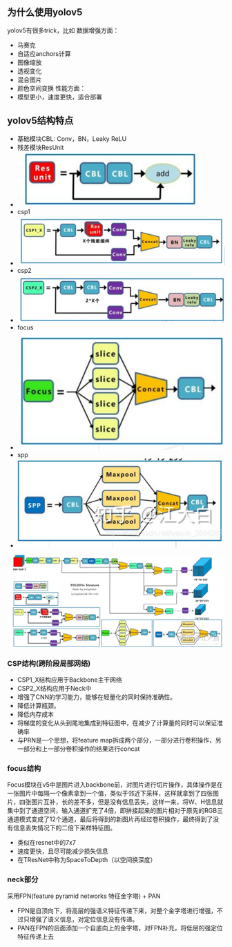 ## 为什么使用yolov5
yolov5有很多trick，比如
数据增强方面：
- 马赛克
- 自适应anchors计算
- 图像缩放
- 透视变化
- 混合图片
- 颜色空间变换
性能方面：
- 模型更小，速度更快，适合部署

## yolov5结构特点
- 基础模块CBL: Conv，BN，Leaky ReLU
- 残差模块ResUnit
- ![dd](https://github.com/Rokuki/ai-note/raw/main/network/img/cbl.png)
- csp1
- ![d](https://github.com/Rokuki/ai-note/blob/main/network/img/csp1.png)
- csp2
- ![d](https://github.com/Rokuki/ai-note/blob/main/network/img/csp2.png)
- focus
- ![d](https://github.com/Rokuki/ai-note/blob/main/network/img/focus.png)
- spp
- ![dd](https://github.com/Rokuki/ai-note/blob/main/network/img/spp.png)

![yolov5](https://github.com/Rokuki/ai-note/blob/main/network/img/yolov5.png)

### CSP结构(跨阶段局部网络)
- CSP1_X结构应用于Backbone主干网络
- CSP2_X结构应用于Neck中
- 增强了CNN的学习能力，能够在轻量化的同时保持准确性。
- 降低计算瓶颈。
- 降低内存成本
- 将梯度的变化从头到尾地集成到特征图中，在减少了计算量的同时可以保证准确率
- 与PRN是一个思想，将feature map拆成两个部分，一部分进行卷积操作，另一部分和上一部分卷积操作的结果进行concat

### focus结构
Focus模块在v5中是图片进入backbone前，对图片进行切片操作，具体操作是在一张图片中每隔一个像素拿到一个值，类似于邻近下采样，这样就拿到了四张图片，四张图片互补，长的差不多，但是没有信息丢失，这样一来，将W、H信息就集中到了通道空间，输入通道扩充了4倍，即拼接起来的图片相对于原先的RGB三通道模式变成了12个通道，最后将得到的新图片再经过卷积操作，最终得到了没有信息丢失情况下的二倍下采样特征图。

- 类似在resnet中的7x7
- 速度更快，且尽可能减少损失信息
- 在TResNet中称为SpaceToDepth（以空间换深度）

### neck部分
采用FPN(feature pyramid networks 特征金字塔) + PAN
- FPN是自顶向下，将高层的强语义特征传递下来，对整个金字塔进行增强，不过只增强了语义信息，对定位信息没有传递。
- PAN在FPN的后面添加一个自底向上的金字塔，对FPN补充，将低层的强定位特征传递上去
